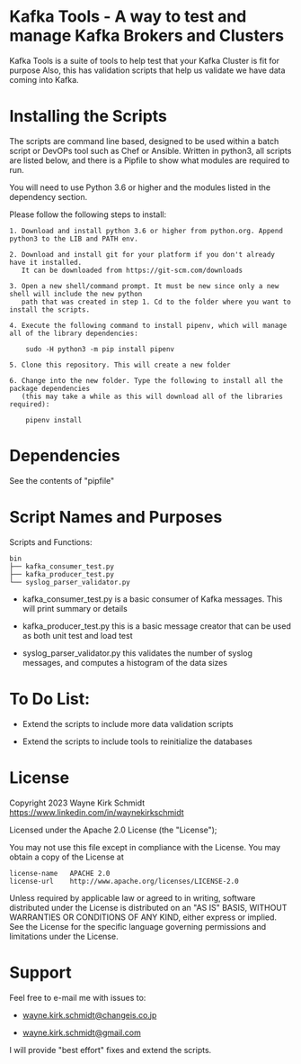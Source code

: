 
Kafka Tools - A way to test and manage Kafka Brokers and Clusters
=================================================================

Kafka Tools is a suite of tools to help test that your Kafka Cluster is fit for purpose
Also, this has validation scripts that help us validate we have data coming into Kafka.

Installing the Scripts
=======================

The scripts are command line based, designed to be used within a batch script or DevOPs tool such as Chef or Ansible.
Written in python3, all scripts are listed below, and there is a Pipfile to show what modules are required to run.

You will need to use Python 3.6 or higher and the modules listed in the dependency section.  

Please follow the following steps to install:

    1. Download and install python 3.6 or higher from python.org. Append python3 to the LIB and PATH env.

    2. Download and install git for your platform if you don't already have it installed.
       It can be downloaded from https://git-scm.com/downloads
    
    3. Open a new shell/command prompt. It must be new since only a new shell will include the new python 
       path that was created in step 1. Cd to the folder where you want to install the scripts.
    
    4. Execute the following command to install pipenv, which will manage all of the library dependencies:
    
        sudo -H python3 -m pip install pipenv 
 
    5. Clone this repository. This will create a new folder

    6. Change into the new folder. Type the following to install all the package dependencies 
       (this may take a while as this will download all of the libraries required):

        pipenv install
        
Dependencies
============

See the contents of "pipfile"

Script Names and Purposes
=========================

Scripts and Functions:

```
bin
├── kafka_consumer_test.py
├── kafka_producer_test.py
└── syslog_parser_validator.py
```
* kafka_consumer_test.py is a basic consumer of Kafka messages. This will print summary or details

* kafka_producer_test.py this is a basic message creator that can be used as both unit test and load test

* syslog_parser_validator.py this validates the number of syslog messages, and computes a histogram of the data sizes

To Do List:
===========

* Extend the scripts to include more data validation scripts

* Extend the scripts to include tools to reinitialize the databases

License
=======

Copyright 2023 Wayne Kirk Schmidt
https://www.linkedin.com/in/waynekirkschmidt

Licensed under the Apache 2.0 License (the "License");

You may not use this file except in compliance with the License.
You may obtain a copy of the License at

    license-name   APACHE 2.0
    license-url    http://www.apache.org/licenses/LICENSE-2.0

Unless required by applicable law or agreed to in writing, software
distributed under the License is distributed on an "AS IS" BASIS,
WITHOUT WARRANTIES OR CONDITIONS OF ANY KIND, either express or implied.
See the License for the specific language governing permissions and
limitations under the License.

Support
=======

Feel free to e-mail me with issues to: 

*   wayne.kirk.schmidt@changeis.co.jp

*   wayne.kirk.schmidt@gmail.com

I will provide "best effort" fixes and extend the scripts.
